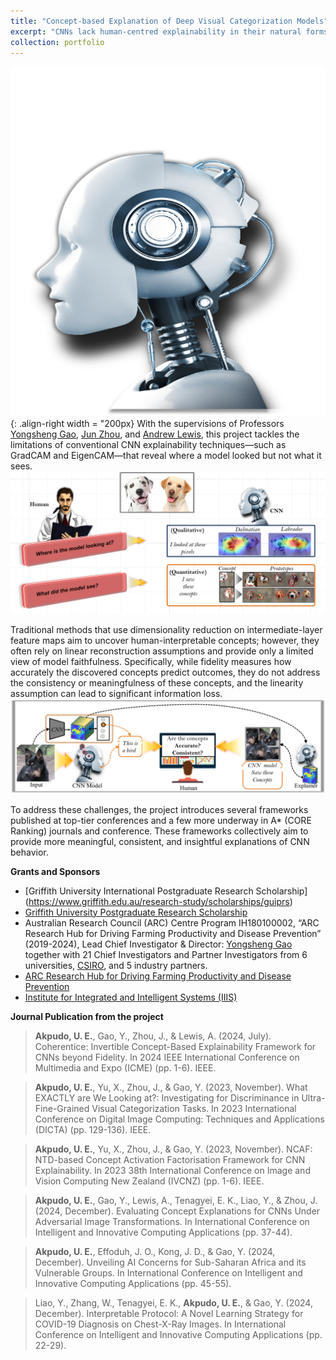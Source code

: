 ```yaml
---
title: "Concept-based Explanation of Deep Visual Categorization Models"
excerpt: "CNNs lack human-centred explainability in their natural forms, despite their efficiencies. An ongoing project and a requirement for the completion of a PhD at [The School of Engineering and Built Environment, Griffith University]("https://www.griffith.edu.au/griffith-sciences/school-information-communication-technology/institute-integrated-intelligent-systems/our-researchers), I aim to reveal **what a CNN sees** and not just *where it looked*. <br/><img src='/images/ai_head.png' style='width:200px'> "
collection: portfolio
---
```


![xai](/images/ai_head.png){: .align-right width = "200px} 
With the supervisions of Professors [Yongsheng Gao](https://experts.griffith.edu.au/19112-yongsheng-gao), [Jun Zhou](https://experts.griffith.edu.au/7205-jun-zhou), and [Andrew Lewis](https://experts.griffith.edu.au/7601-andrew-lewis), this project tackles the limitations of conventional CNN explainability techniques—such as GradCAM and EigenCAM—that reveal where a model looked but not what it sees. <br/><img src='/images/concept1.png'>

Traditional methods that use dimensionality reduction on intermediate-layer feature maps aim to uncover human-interpretable concepts; however, they often rely on linear reconstruction assumptions and provide only a limited view of model faithfulness. Specifically, while fidelity measures how accurately the discovered concepts predict outcomes, they do not address the consistency or meaningfulness of these concepts, and the linearity assumption can lead to significant information loss. <br/><img src='/images/concept_graphical.png'>

To address these challenges, the project introduces several frameworks published at top-tier conferences and a few more underway in A* (CORE Ranking) journals and conference. These frameworks collectively aim to provide more meaningful, consistent, and insightful explanations of CNN behavior. 

**Grants and Sponsors**
* [Griffith University International Postgraduate Research Scholarship] (https://www.griffith.edu.au/research-study/scholarships/guiprs)
* [Griffith University Postgraduate Research Scholarship](https://www.griffith.edu.au/research-study/scholarships/guprs)
* Australian Research Council (ARC) Centre Program IH180100002, “ARC Research Hub for Driving Farming Productivity and Disease Prevention” (2019-2024), Lead Chief Investigator & Director: [Yongsheng Gao](https://experts.griffith.edu.au/19112-yongsheng-gao) together with 21 Chief Investigators and Partner Investigators from 6 universities, [CSIRO](https://www.csiro.au/), and 5 industry partners.
* [ARC Research Hub for Driving Farming Productivity and Disease Prevention](https://www.griffith.edu.au/griffith-sciences/farming-productivity)
* [Institute for Integrated and Intelligent Systems (IIIS)](https://www.griffith.edu.au/griffith-sciences/school-information-communication-technology/institute-integrated-intelligent-systems)

**Journal Publication from the project**
> **Akpudo, U. E.**, Gao, Y., Zhou, J., & Lewis, A. (2024, July). Coherentice: Invertible Concept-Based Explainability Framework for CNNs beyond Fidelity. In 2024 IEEE International Conference on Multimedia and Expo (ICME) (pp. 1-6). IEEE.

> **Akpudo, U. E.**, Yu, X., Zhou, J., & Gao, Y. (2023, November). What EXACTLY are We Looking at?: Investigating for Discriminance in Ultra-Fine-Grained Visual Categorization Tasks. In 2023 International Conference on Digital Image Computing: Techniques and Applications (DICTA) (pp. 129-136). IEEE.

> **Akpudo, U. E.**, Yu, X., Zhou, J., & Gao, Y. (2023, November). NCAF: NTD-based Concept Activation Factorisation Framework for CNN Explainability. In 2023 38th International Conference on Image and Vision Computing New Zealand (IVCNZ) (pp. 1-6). IEEE.

> **Akpudo, U. E.**, Gao, Y., Lewis, A., Tenagyei, E. K., Liao, Y., & Zhou, J. (2024, December). Evaluating Concept Explanations for CNNs Under Adversarial Image Transformations. In International Conference on Intelligent and Innovative Computing Applications (pp. 37-44).

> **Akpudo, U. E.**, Effoduh, J. O., Kong, J. D., & Gao, Y. (2024, December). Unveiling AI Concerns for Sub-Saharan Africa and its Vulnerable Groups. In International Conference on Intelligent and Innovative Computing Applications (pp. 45-55).

> Liao, Y., Zhang, W., Tenagyei, E. K., **Akpudo, U. E.**, & Gao, Y. (2024, December). Interpretable Protocol: A Novel Learning Strategy for COVID-19 Diagnosis on Chest-X-Ray Images. In International Conference on Intelligent and Innovative Computing Applications (pp. 22-29).